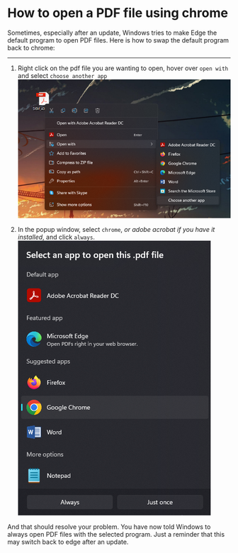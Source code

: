 # How to open a PDF file using chrome

Sometimes, especially after an update, Windows tries to make Edge the default program to open PDF files. Here is how to swap the default program back to chrome:

---

1. Right click on the pdf file you are wanting to open, hover over ``open with`` and select ``choose another app``
![pdf1](./img/pdf1.png)

2. In the popup window, select ``chrome``, *or adobe acrobat if you have it installed*, and click ``always``.
![pdf2](./img/pdf2.png)

And that should resolve your problem. You have now told Windows to always open PDF files with the selected program. Just a reminder that this may switch back to edge after an update.